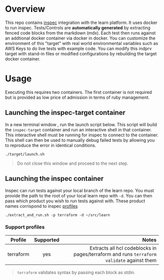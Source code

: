 # Overview

This repo contains [inspec](https://www.inspec.io/) integration with the learn platform. It uses docker to run inspec. Tests/Controls are __automatically generated__ by extracting fenced code blocks from the markdown (mdx). Each test then runs against an addtional docker container via docker in docker. You can customize the environment of this "target" with real world environmental variables such as AWS Keys to do live tests with example code. You can modify this indprv target with stand-in files or modified configurations by rebuilding the target docker container. 

# Usage

Executing this requires two containers. The first container is not required but is provided as low price of admission in terms of ruby management.


## Launching the inspec-target container

In a new terminal window , run the launch script below. This script will build the `inspec-target` container and run an interactive shell in that container. This interactive shell must be running for inspec to connect to the container. This shell can then be used to manually debug failed tests by allowing you to reproduce the error in identical conditions.

```shell
./target/launch.sh
```

> Do not close this window and proceed to the next step.

## Launching the inspec container

Inspec can run tests against your local branch of the learn repo. You must provide the path to the root of your local learn repo with `-d`.
You can then pass which product you wish to run tests against with. These product names corrispond to inspec [profiles](https://www.inspec.io/docs/reference/profiles/)


```shell
./extract_and_run.sh -p terraform -d ~/src/learn
```

### Support profiles


| Profile       | Supported     | Notes                                                                                                |
| ------------- |:-------------:| ----------------------------------------------------------------------------------------------------:|
| terraform     | yes           | Extracts all hcl codeblocks in pages/terraform and runs `terraform validate` against them |

> `terraform` validates syntax by passing each block as stdin.
